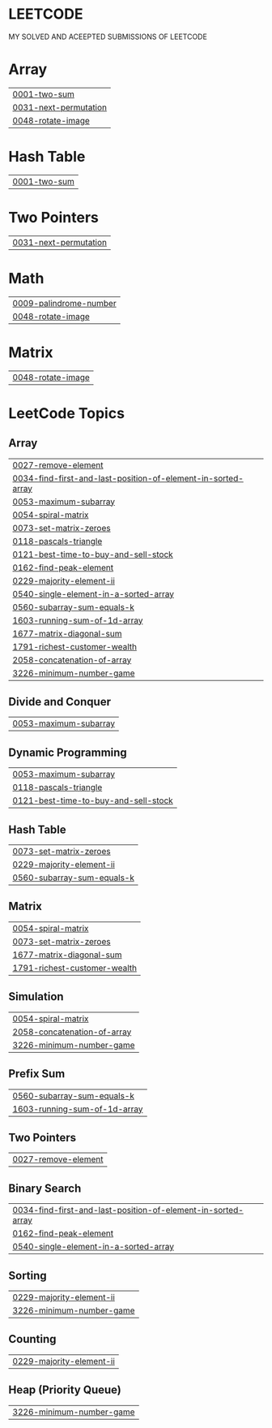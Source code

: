 # LEETCODE
MY SOLVED AND ACEEPTED SUBMISSIONS OF LEETCODE


# Array
|  |
| ------- |
| [0001-two-sum](https://github.com/harshraj0/LEETCODE/tree/master/0001-two-sum) |
| [0031-next-permutation](https://github.com/harshraj0/LEETCODE/tree/master/0031-next-permutation) |
| [0048-rotate-image](https://github.com/harshraj0/LEETCODE/tree/master/0048-rotate-image) |
# Hash Table
|  |
| ------- |
| [0001-two-sum](https://github.com/harshraj0/LEETCODE/tree/master/0001-two-sum) |
# Two Pointers
|  |
| ------- |
| [0031-next-permutation](https://github.com/harshraj0/LEETCODE/tree/master/0031-next-permutation) |
# Math
|  |
| ------- |
| [0009-palindrome-number](https://github.com/harshraj0/LEETCODE/tree/master/0009-palindrome-number) |
| [0048-rotate-image](https://github.com/harshraj0/LEETCODE/tree/master/0048-rotate-image) |
# Matrix
|  |
| ------- |
| [0048-rotate-image](https://github.com/harshraj0/LEETCODE/tree/master/0048-rotate-image) |
<!---LeetCode Topics Start-->
# LeetCode Topics
## Array
|  |
| ------- |
| [0027-remove-element](https://github.com/harshraj0/LEETCODE/tree/master/0027-remove-element) |
| [0034-find-first-and-last-position-of-element-in-sorted-array](https://github.com/harshraj0/LEETCODE/tree/master/0034-find-first-and-last-position-of-element-in-sorted-array) |
| [0053-maximum-subarray](https://github.com/harshraj0/LEETCODE/tree/master/0053-maximum-subarray) |
| [0054-spiral-matrix](https://github.com/harshraj0/LEETCODE/tree/master/0054-spiral-matrix) |
| [0073-set-matrix-zeroes](https://github.com/harshraj0/LEETCODE/tree/master/0073-set-matrix-zeroes) |
| [0118-pascals-triangle](https://github.com/harshraj0/LEETCODE/tree/master/0118-pascals-triangle) |
| [0121-best-time-to-buy-and-sell-stock](https://github.com/harshraj0/LEETCODE/tree/master/0121-best-time-to-buy-and-sell-stock) |
| [0162-find-peak-element](https://github.com/harshraj0/LEETCODE/tree/master/0162-find-peak-element) |
| [0229-majority-element-ii](https://github.com/harshraj0/LEETCODE/tree/master/0229-majority-element-ii) |
| [0540-single-element-in-a-sorted-array](https://github.com/harshraj0/LEETCODE/tree/master/0540-single-element-in-a-sorted-array) |
| [0560-subarray-sum-equals-k](https://github.com/harshraj0/LEETCODE/tree/master/0560-subarray-sum-equals-k) |
| [1603-running-sum-of-1d-array](https://github.com/harshraj0/LEETCODE/tree/master/1603-running-sum-of-1d-array) |
| [1677-matrix-diagonal-sum](https://github.com/harshraj0/LEETCODE/tree/master/1677-matrix-diagonal-sum) |
| [1791-richest-customer-wealth](https://github.com/harshraj0/LEETCODE/tree/master/1791-richest-customer-wealth) |
| [2058-concatenation-of-array](https://github.com/harshraj0/LEETCODE/tree/master/2058-concatenation-of-array) |
| [3226-minimum-number-game](https://github.com/harshraj0/LEETCODE/tree/master/3226-minimum-number-game) |
## Divide and Conquer
|  |
| ------- |
| [0053-maximum-subarray](https://github.com/harshraj0/LEETCODE/tree/master/0053-maximum-subarray) |
## Dynamic Programming
|  |
| ------- |
| [0053-maximum-subarray](https://github.com/harshraj0/LEETCODE/tree/master/0053-maximum-subarray) |
| [0118-pascals-triangle](https://github.com/harshraj0/LEETCODE/tree/master/0118-pascals-triangle) |
| [0121-best-time-to-buy-and-sell-stock](https://github.com/harshraj0/LEETCODE/tree/master/0121-best-time-to-buy-and-sell-stock) |
## Hash Table
|  |
| ------- |
| [0073-set-matrix-zeroes](https://github.com/harshraj0/LEETCODE/tree/master/0073-set-matrix-zeroes) |
| [0229-majority-element-ii](https://github.com/harshraj0/LEETCODE/tree/master/0229-majority-element-ii) |
| [0560-subarray-sum-equals-k](https://github.com/harshraj0/LEETCODE/tree/master/0560-subarray-sum-equals-k) |
## Matrix
|  |
| ------- |
| [0054-spiral-matrix](https://github.com/harshraj0/LEETCODE/tree/master/0054-spiral-matrix) |
| [0073-set-matrix-zeroes](https://github.com/harshraj0/LEETCODE/tree/master/0073-set-matrix-zeroes) |
| [1677-matrix-diagonal-sum](https://github.com/harshraj0/LEETCODE/tree/master/1677-matrix-diagonal-sum) |
| [1791-richest-customer-wealth](https://github.com/harshraj0/LEETCODE/tree/master/1791-richest-customer-wealth) |
## Simulation
|  |
| ------- |
| [0054-spiral-matrix](https://github.com/harshraj0/LEETCODE/tree/master/0054-spiral-matrix) |
| [2058-concatenation-of-array](https://github.com/harshraj0/LEETCODE/tree/master/2058-concatenation-of-array) |
| [3226-minimum-number-game](https://github.com/harshraj0/LEETCODE/tree/master/3226-minimum-number-game) |
## Prefix Sum
|  |
| ------- |
| [0560-subarray-sum-equals-k](https://github.com/harshraj0/LEETCODE/tree/master/0560-subarray-sum-equals-k) |
| [1603-running-sum-of-1d-array](https://github.com/harshraj0/LEETCODE/tree/master/1603-running-sum-of-1d-array) |
## Two Pointers
|  |
| ------- |
| [0027-remove-element](https://github.com/harshraj0/LEETCODE/tree/master/0027-remove-element) |
## Binary Search
|  |
| ------- |
| [0034-find-first-and-last-position-of-element-in-sorted-array](https://github.com/harshraj0/LEETCODE/tree/master/0034-find-first-and-last-position-of-element-in-sorted-array) |
| [0162-find-peak-element](https://github.com/harshraj0/LEETCODE/tree/master/0162-find-peak-element) |
| [0540-single-element-in-a-sorted-array](https://github.com/harshraj0/LEETCODE/tree/master/0540-single-element-in-a-sorted-array) |
## Sorting
|  |
| ------- |
| [0229-majority-element-ii](https://github.com/harshraj0/LEETCODE/tree/master/0229-majority-element-ii) |
| [3226-minimum-number-game](https://github.com/harshraj0/LEETCODE/tree/master/3226-minimum-number-game) |
## Counting
|  |
| ------- |
| [0229-majority-element-ii](https://github.com/harshraj0/LEETCODE/tree/master/0229-majority-element-ii) |
## Heap (Priority Queue)
|  |
| ------- |
| [3226-minimum-number-game](https://github.com/harshraj0/LEETCODE/tree/master/3226-minimum-number-game) |
<!---LeetCode Topics End-->